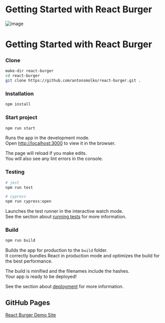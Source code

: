# Getting Started with React Burger

![image](https://user-images.githubusercontent.com/20865516/209234879-719f31ec-581c-4eeb-94e3-2d9563c4b3bc.png)

# Getting Started with React Burger

### Clone

```bash
make-dir react-burger
cd react-burger
git clone https://github.com/antonsmolko/react-burger.git .
```

### Installation

```bash
npm install
```

### Start project
```bash
npm run start
```

Runs the app in the development mode.\
Open [http://localhost:3000](http://localhost:3000) to view it in the browser.

The page will reload if you make edits.\
You will also see any lint errors in the console.

### Testing
```bash
# jest
npm run test

# cypress
npm run cypress:open
```

Launches the test runner in the interactive watch mode.\
See the section about [running tests](https://facebook.github.io/create-react-app/docs/running-tests) for more information.

### Build

```bash
npm run build
```

Builds the app for production to the `build` folder.\
It correctly bundles React in production mode and optimizes the build for the best performance.

The build is minified and the filenames include the hashes.\
Your app is ready to be deployed!

See the section about [deployment](https://facebook.github.io/create-react-app/docs/deployment) for more information.

## GitHub Pages

[React Burger Demo Site](https://antonsmolko.github.io/react-burger/)
